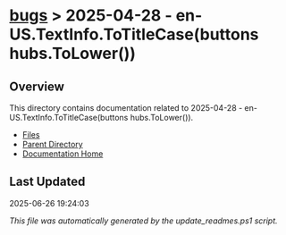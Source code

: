 # [bugs](../) > 2025-04-28 - en-US.TextInfo.ToTitleCase(buttons hubs.ToLower())

## Overview
This directory contains documentation related to 2025-04-28 - en-US.TextInfo.ToTitleCase(buttons hubs.ToLower()).

- [Files](#files)
- [Parent Directory](../)
- [Documentation Home](../../)

## Last Updated

2025-06-26 19:24:03

*This file was automatically generated by the update_readmes.ps1 script.*
